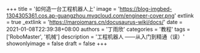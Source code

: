 +++
title = '如何造一台工程机器人上'
image = 'https://blog-imgbed-1304305361.cos.ap-guangzhou.myqcloud.com/engineer-cover.png'
extlink = true
_extlink = 'https://maroiomars.cn/docusaurus-wiki/docs/'
date = 2021-01-08T22:39:38+08:00
authors = '丁雨欣'
categories = '教程'
tags = ['RoboMaster', '机械']
description = '工程机器人  ——从入门到精通（误）'
showonlyimage = false
draft = false
+++

